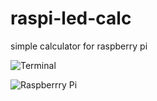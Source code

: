 raspi-led-calc
==============

simple calculator for raspberry pi

![Terminal](https://raw.github.com/pklink/raspi-led-calc/master/run1.png)

![Raspberrry Pi](https://raw.github.com/pklink/raspi-led-calc/master/run2.png)
